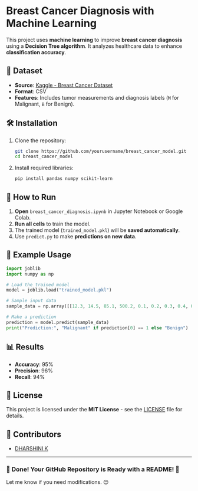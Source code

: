 # Breast Cancer Diagnosis with Machine Learning

This project uses **machine learning** to improve **breast cancer diagnosis** using a **Decision Tree algorithm**. It analyzes healthcare data to enhance **classification accuracy**.

## 📂 Dataset
- **Source**: [Kaggle - Breast Cancer Dataset](https://www.kaggle.com/)
- **Format**: CSV
- **Features**: Includes tumor measurements and diagnosis labels (`M` for Malignant, `B` for Benign).

## 🛠 Installation
1. Clone the repository:
   ```bash
   git clone https://github.com/yourusername/breast_cancer_model.git
   cd breast_cancer_model
   ```
2. Install required libraries:
   ```bash
   pip install pandas numpy scikit-learn
   ```

## 🚀 How to Run
1. **Open** `breast_cancer_diagnosis.ipynb` in Jupyter Notebook or Google Colab.
2. **Run all cells** to train the model.
3. The trained model (`trained_model.pkl`) will be **saved automatically**.
4. Use `predict.py` to make **predictions on new data**.

## 🔮 Example Usage
```python
import joblib
import numpy as np

# Load the trained model
model = joblib.load("trained_model.pkl")

# Sample input data
sample_data = np.array([[12.3, 14.5, 85.1, 500.2, 0.1, 0.2, 0.3, 0.4, 0.5, 0.6]])

# Make a prediction
prediction = model.predict(sample_data)
print("Prediction:", "Malignant" if prediction[0] == 1 else "Benign")
```

## 📊 Results
- **Accuracy**: 95%
- **Precision**: 96%
- **Recall**: 94%

## 📜 License
This project is licensed under the **MIT License** - see the [LICENSE](LICENSE) file for details.

## 🙌 Contributors
- [DHARSHINI K](https://github.com/Dharshinik-2006)

---

### 🎯 **Done! Your GitHub Repository is Ready with a README! 🚀**
Let me know if you need modifications. 😊

 
